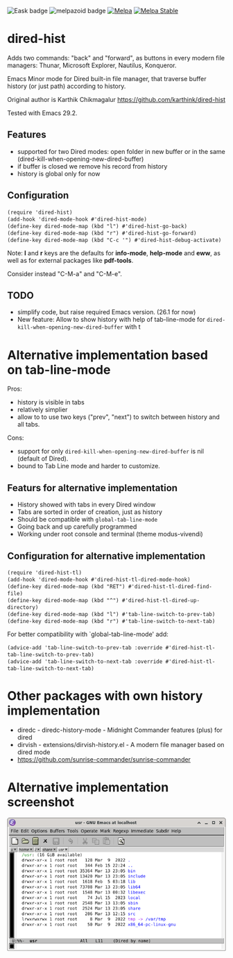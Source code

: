 ![Eask badge](https://github.com/Anoncheg1/dired-hist/actions/workflows/test.yml/badge.svg?event=release)
![melpazoid badge](https://github.com/Anoncheg1/dired-hist/actions/workflows/melpazoid.yml/badge.svg)
[![Melpa](https://melpa.org/packages/dired-hist-badge.svg)](https://melpa.org/#/dired-hist)
[![Melpa Stable](https://stable.melpa.org/packages/dired-hist-badge.svg)](https://stable.melpa.org/#/dired-hist)

# dired-hist

Adds two commands: "back" and "forward", as buttons in every modern file managers: Thunar, Microsoft Explorer, Nautilus, Konqueror.

Emacs Minor mode for Dired built-in file manager, that traverse buffer history (or just path) according to history.

Original author is Karthik Chikmagalur https://github.com/karthink/dired-hist

Tested with Emacs 29.2.

## Features
- supported for two Dired modes: open folder in new buffer or in the same (dired-kill-when-opening-new-dired-buffer)
- if buffer is closed we remove his record from history
- history is global only for now

## Configuration

``` elisp
(require 'dired-hist)
(add-hook 'dired-mode-hook #'dired-hist-mode)
(define-key dired-mode-map (kbd "l") #'dired-hist-go-back)
(define-key dired-mode-map (kbd "r") #'dired-hist-go-forward)
(define-key dired-mode-map (kbd "C-c '") #'dired-hist-debug-activate)

```
Note: **l** and **r** keys are the defaults for **info-mode**, **help-mode** and **eww**, as well as for external packages like **pdf-tools**.

Consider instead "C-M-a" and "C-M-e".

## TODO
- simplify code, but raise required Emacs version. (26.1 for now)
- New feature: Allow to show history with help of tab-line-mode for ```dired-kill-when-opening-new-dired-buffer``` with t

# Alternative implementation based on tab-line-mode
Pros:
- history is visible in tabs
- relatively simplier
- allow to to use two keys ("prev", "next") to switch between history and all tabs.

Cons:
- support for only ```dired-kill-when-opening-new-dired-buffer``` is nil (default of Dired).
- bound to Tab Line mode and harder to customize.


## Featurs for alternative implementation
- History showed with tabs in every Dired window
- Tabs are sorted in order of creation, just as history
- Should be compatible with ```global-tab-line-mode```
- Going back and up carefully programmed
- Working under root console and terminal (theme modus-vivendi)


## Configuration for alternative implementation

``` elisp
(require 'dired-hist-tl)
(add-hook 'dired-mode-hook #'dired-hist-tl-dired-mode-hook)
(define-key dired-mode-map (kbd "RET") #'dired-hist-tl-dired-find-file)
(define-key dired-mode-map (kbd "^") #'dired-hist-tl-dired-up-directory)
(define-key dired-mode-map (kbd "l") #'tab-line-switch-to-prev-tab)
(define-key dired-mode-map (kbd "r") #'tab-line-switch-to-next-tab)
```

For better compatibility with `global-tab-line-mode' add:
``` elisp
(advice-add 'tab-line-switch-to-prev-tab :override #'dired-hist-tl-tab-line-switch-to-prev-tab)
(advice-add 'tab-line-switch-to-next-tab :override #'dired-hist-tl-tab-line-switch-to-next-tab)
```

# Other packages with own history implementation
- diredc - diredc-history-mode - Midnight Commander features (plus) for dired
- dirvish - extensions/dirvish-history.el - A modern file manager based on dired mode
- https://github.com/sunrise-commander/sunrise-commander

# Alternative implementation screenshot
![Demo](https://github.com/Anoncheg1/public-share/blob/main/dired-hist.png)
